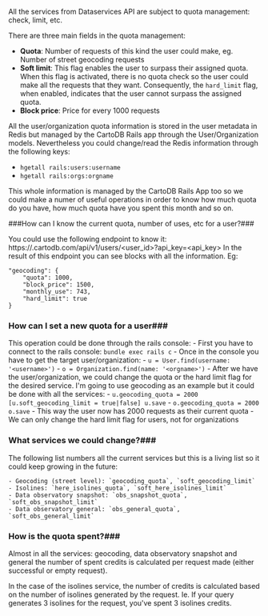 All the services from Dataservices API are subject to quota management: check, limit, etc.

There are three main fields in the quota management:

- **Quota**: Number of requests of this kind the user could make, eg. Number of street geocoding requests
- **Soft limit**: This flag enables the user to surpass their assigned quota. When this flag is activated, there is no quota check so the user could make all the requests that they want. Consequently, the `hard_limit` flag, when enabled, indicates that the user cannot surpass the assigned quota.
- **Block price**: Price for every 1000 requests


All the user/organization quota information is stored in the user metadata in Redis but managed by the CartoDB Rails app through the User/Organization models. Nevertheless you could change/read the Redis information through the following keys:

- `hgetall rails:users:username`
- `hgetall rails:orgs:orgname`

This whole information is managed by the CartoDB Rails App too so we could make a numer of useful operations in order to know how much quota do you have, how much quota have you spent this month and so on.

###How can I know the current quota, number of uses, etc for a user?###

You could use the following endpoint to know it: https://<username>.cartodb.com/api/v1/users/<user_id>?api_key=<api_key>
In the result of this endpoint you can see blocks with all the information. Eg:
```
"geocoding": {
    "quota": 1000,
    "block_price": 1500,
    "monthly_use": 743,
    "hard_limit": true
}
```

### How can I set a new quota for a user###

This operation could be done through the rails console:
    - First you have to connect to the rails console: `bundle exec rails c`
    - Once in the console you have to get the target user/organization:
        - `u = User.find(username: '<username>')`
        - `o = Organization.find(name: '<orgname>')`
    - After we have the user/organization, we could change the quota or the hard limit flag for the desired service. I'm going to use geocoding as an example but it could be done with all the services:
        - ```
            u.geocoding_quota = 2000
            [u.soft_geocoding_limit = true|false]
            u.save
        ```
        - ```
            o.geocoding_quota = 2000
            o.save
        ```
    - This way the user now has 2000 requests as their current quota
    - We can only change the hard limit flag for users, not for organizations

### What services we could change?###

  The following list numbers all the current services but this is a living list so it could keep growing in the future:

    - Geocoding (street level): `geocoding_quota`, `soft_geocoding_limit`
    - Isolines: `here_isolines_quota`, `soft_here_isolines_limit`
    - Data observatory snapshot: `obs_snapshot_quota`, `soft_obs_snapshot_limit`
    - Data observatory general: `obs_general_quota`, `soft_obs_general_limit`

### How is the quota spent?###

Almost in all the services: geocoding, data observatory snapshot and general the number of spent credits is calculated per request made (either successful or empty request).

In the case of the isolines service, the number of credits is calculated based on the number of isolines generated by the request. Ie. If your query generates 3 isolines for the request, you've spent 3 isolines credits.
